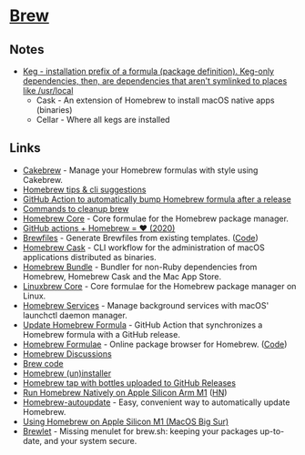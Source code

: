 # [Brew](https://brew.sh/)

## Notes

- [Keg - installation prefix of a formula (package definition). Keg-only dependencies, then, are dependencies that aren't symlinked to places like /usr/local](https://twitter.com/mjackson/status/1304837624809418752)
  - Cask - An extension of Homebrew to install macOS native apps (binaries)
  - Cellar - Where all kegs are installed

## Links

- [Cakebrew](https://github.com/brunophilipe/Cakebrew) - Manage your Homebrew formulas with style using Cakebrew.
- [Homebrew tips & cli suggestions](https://www.reddit.com/r/MacOS/comments/e82nyq/homebrew_users_reminder_to_update_and_upgrade/)
- [GitHub Action to automatically bump Homebrew formula after a release](https://github.com/mislav/bump-homebrew-formula-action)
- [Commands to cleanup brew](https://www.reddit.com/r/MacOS/comments/fe6dw0/advice_on_how_to_clean_up_homebrew_graph_of_my/)
- [Homebrew Core](https://github.com/Homebrew/homebrew-core) - Core formulae for the Homebrew package manager.
- [GitHub actions + Homebrew = ❤️ (2020)](https://medium.com/@Extrawurst/github-actions-homebrew-%EF%B8%8F-2789ae5023fd)
- [Brewfiles](https://brewfile.info/) - Generate Brewfiles from existing templates. ([Code](https://github.com/jesse-c/Brewfile))
- [Homebrew Cask](https://github.com/Homebrew/homebrew-cask) - CLI workflow for the administration of macOS applications distributed as binaries.
- [Homebrew Bundle](https://github.com/Homebrew/homebrew-bundle) - Bundler for non-Ruby dependencies from Homebrew, Homebrew Cask and the Mac App Store.
- [Linuxbrew Core](https://github.com/Homebrew/linuxbrew-core) - Core formulae for the Homebrew package manager on Linux.
- [Homebrew Services](https://github.com/Homebrew/homebrew-services) - Manage background services with macOS' launchctl daemon manager.
- [Update Homebrew Formula](https://github.com/NSHipster/update-homebrew-formula-action) - GitHub Action that synchronizes a Homebrew formula with a GitHub release.
- [Homebrew Formulae](https://formulae.brew.sh/) - Online package browser for Homebrew. ([Code](https://github.com/Homebrew/formulae.brew.sh))
- [Homebrew Discussions](https://github.com/Homebrew/discussions/discussions)
- [Brew code](https://github.com/Homebrew/brew)
- [Homebrew (un)installer](https://github.com/Homebrew/install)
- [Homebrew tap with bottles uploaded to GitHub Releases](https://brew.sh/2020/11/18/homebrew-tap-with-bottles-uploaded-to-github-releases/)
- [Run Homebrew Natively on Apple Silicon Arm M1](https://github.com/mikelxc/Workarounds-for-ARM-mac) ([HN](https://news.ycombinator.com/item?id=25183120))
- [Homebrew-autoupdate](https://github.com/DomT4/homebrew-autoupdate) - Easy, convenient way to automatically update Homebrew.
- [Using Homebrew on Apple Silicon M1 (MacOS Big Sur)](https://github.com/pforret/m1_homebrew)
- [Brewlet](https://github.com/zkokaja/Brewlet) - Missing menulet for brew.sh: keeping your packages up-to-date, and your system secure.
